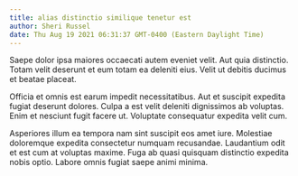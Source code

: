 ```yaml
---
title: alias distinctio similique tenetur est
author: Sheri Russel
date: Thu Aug 19 2021 06:31:37 GMT-0400 (Eastern Daylight Time)
---
```

Saepe dolor ipsa maiores occaecati autem eveniet velit. Aut quia distinctio. Totam velit deserunt et eum totam ea deleniti eius. Velit ut debitis ducimus et beatae placeat.

 Officia et omnis est earum impedit necessitatibus. Aut et suscipit expedita fugiat deserunt dolores. Culpa a est velit deleniti dignissimos ab voluptas. Enim et nesciunt fugit facere ut. Voluptate consequatur expedita velit cum.

 Asperiores illum ea tempora nam sint suscipit eos amet iure. Molestiae doloremque expedita consectetur numquam recusandae. Laudantium odit et est cum at voluptas maxime. Fuga ab quasi quisquam distinctio expedita nobis optio. Labore omnis fugiat saepe animi minima.